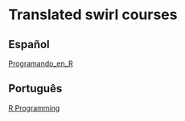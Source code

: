 # Translated swirl courses

## Español

[Programando_en_R](https://github.com/josersosa/Programando_en_R)

## Português

[R Programming](https://github.com/paternogbc/cursos_swirl-Br)